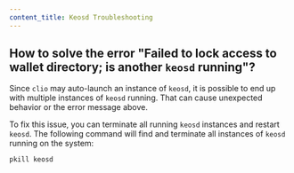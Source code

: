 ```yaml
---
content_title: Keosd Troubleshooting
---
```


## How to solve the error "Failed to lock access to wallet directory; is another `keosd` running"?

Since `clio` may auto-launch an instance of `keosd`, it is possible to end up with multiple instances of `keosd` running. That can cause unexpected behavior or the error message above.

To fix this issue, you can terminate all running `keosd` instances and restart `keosd`. The following command will find and terminate all instances of `keosd` running on the system:

```sh
pkill keosd
```
